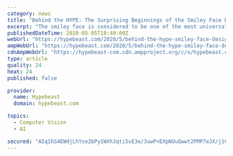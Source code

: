```yaml
---
category: news
title: "Behind the HYPE: The Surprising Beginnings of the Smiley Face Design"
excerpt: "The smiley face is considered to be one of the most universal symbols. Defined by its unmissable features — a perfect circular form, vivid yellow color, oval eyes and an upturned semi-circular mouth — this simple image has grown to become a largely accepted representation of happiness."
publishedDateTime: 2020-05-05T18:40:00Z
webUrl: "https://hypebeast.com/2020/5/behind-the-hype-smiley-face-design-video"
ampWebUrl: "https://hypebeast.com/2020/5/behind-the-hype-smiley-face-design-video?amp=1"
cdnAmpWebUrl: "https://hypebeast-com.cdn.ampproject.org/c/s/hypebeast.com/2020/5/behind-the-hype-smiley-face-design-video?amp=1"
type: article
quality: 24
heat: 24
published: false

provider:
  name: Hypebeast
  domain: hypebeast.com

topics:
  - Computer Vision
  - AI

secured: "AIq1hS4EWdjLhYse2bPy1WXhJqti5vE3e/3uwP+EXpNOuQwwt2PMP7eJX/j1CAu3XDB8/eaXcrdA9Y7xCW9u2w8W95zE60+vZSahndNAKG1lwiOp+BMSdDa2ZDaWOjQs90LA+DGb14WnDCmidzKg8rfcBiXtXH5jD14UrmXTtu5wV6SPrSbk7fnbU6LR+PlmBKAOMM89WlWz0o/5ZpCvY89seK4dKxQ/i7OHBPSmuiHRbvU/s2o/fAO5m3ixpAilHrI3exOsvD8Q+7f6kYafliv+7UeN0n5lbbUC2fx+vjXtxqKmtglmFel0di0EkXNETgNdXutrQdJAcLF7ejkAkn+IuquLAttlKSx+qdM1bVXzIfJVaZnvgu+cnmdvAYoHqvyrXKmSOmDOYDY8GQ1nVIVMdmyzevKaUJlNmVJ0YhXqRcPoX/Q9HBN/cuC8Tsw29awyBCEeOjYkyiuihFzB9/aqbgb2iZuov7/CkJquLS8=;1yevfr1M10EFj6reQdVoEw=="
---
```


